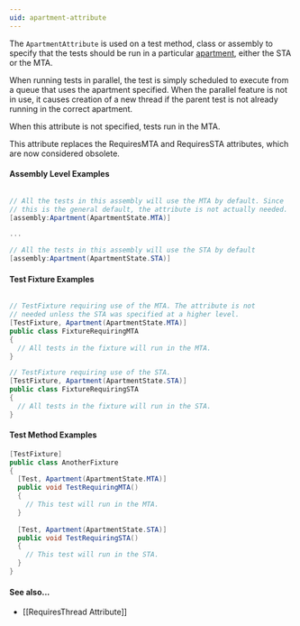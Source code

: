 ```yaml
---
uid: apartment-attribute
---
```


The `ApartmentAttribute` is used on a test method, class or assembly
to specify that the tests should be run in a particular [apartment](https://docs.microsoft.com/en-us/windows/desktop/com/processes--threads--and-apartments), either
the STA or the MTA.
   
When running tests in parallel, the test is simply scheduled to execute 
from a queue that uses the apartment specified. When the parallel feature 
is not in use, it causes creation of a new thread if the parent test is 
not already running in the correct apartment.
   
When this attribute is not specified, tests run in the MTA.

This attribute replaces the RequiresMTA and RequiresSTA attributes, which
are now considered obsolete.
   
#### Assembly Level Examples
   
```csharp

// All the tests in this assembly will use the MTA by default. Since
// this is the general default, the attribute is not actually needed.
[assembly:Apartment(ApartmentState.MTA)]

...

// All the tests in this assembly will use the STA by default
[assembly:Apartment(ApartmentState.STA)]

```

#### Test Fixture Examples
   
```csharp

// TestFixture requiring use of the MTA. The attribute is not 
// needed unless the STA was specified at a higher level.
[TestFixture, Apartment(ApartmentState.MTA)]
public class FixtureRequiringMTA
{
  // All tests in the fixture will run in the MTA.
}

// TestFixture requiring use of the STA.
[TestFixture, Apartment(ApartmentState.STA)]
public class FixtureRequiringSTA
{
  // All tests in the fixture will run in the STA.
}

```

#### Test Method Examples
   
```csharp
[TestFixture]
public class AnotherFixture
{
  [Test, Apartment(ApartmentState.MTA)]
  public void TestRequiringMTA()
  {
    // This test will run in the MTA.
  }
  
  [Test, Apartment(ApartmentState.STA)]
  public void TestRequiringSTA()
  {
    // This test will run in the STA.
  }
}
```

#### See also...
 * [[RequiresThread Attribute]]
   
